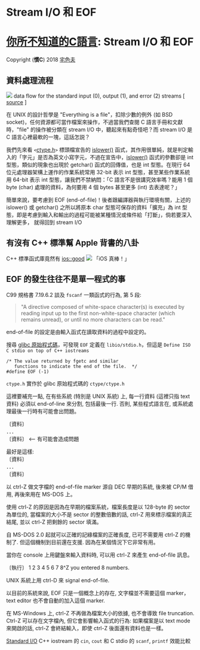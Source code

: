 # Stream I/O 和 EOF



# [你所不知道的C語言](http://hackfoldr.org/dykc/): Stream I/O 和 EOF
Copyright (**慣C**) 2018 [宅色夫](http://wiki.csie.ncku.edu.tw/User/jserv)

## 資料處理流程

![](https://i.imgur.com/tb1ak2D.png)
data flow for the standard input (0), output (1), and error (2) streams
[ [source](http://www.rozmichelle.com/pipes-forks-dups/) ]


在 UNIX 的設計哲學是 "Everything is a file"，扣除少數的例外 (如 BSD socket)，任何資源都可當作檔案來操作，不過當我們查閱 C 語言手冊和文獻時，"file" 的操作被分類在 stream I/O 中，聽起來有點奇怪吧？而 stream I/O 是 C 語言心裡最軟的一塊，這話怎説？

我們先來看 `<`[ctype.h](http://www.cplusplus.com/reference/cctype/)`>` 標頭檔宣告的 [islower()](http://www.cplusplus.com/reference/cctype/islower/) 函式，其作用很單純，就是判定輸入的「字元」是否為英文小寫字元，不過在宣告中，[islower()](http://www.cplusplus.com/reference/cctype/islower/) 函式的參數卻是 int 型態，類似的現象也出現於 getchar() 函式的回傳值，也是 int 型態。在現行 64 位元處理器架構上運作的作業系統常用 32-bit 表示 int 型態，甚至某些作業系統用 64-bit 表示 int 型態，讓我們不禁納悶：「C 語言不是很講究效率嗎？能用 1 個 byte (char) 處理的資料，為何要用 4 個 bytes 甚至更多 (int) 去表達呢？」

簡單來說，要考慮到 EOF (end-of-file)！後者跟編譯器與執行環境有關，上述的 islower() 或 getchar() 之所以將原本 char 型態可保存的資料「擴充」為 int 型態，即是考慮到輸入和輸出的過程可能被某種情況或條件給「打斷」，倘若要深入理解更多， 就得回到 stream I/O


## 有沒有 C++ 標準幫 Apple 背書的八卦

C++ 標準函式庫竟然有 [ios::good](http://www.cplusplus.com/reference/ios/ios/good/)
![](https://i.imgur.com/erYYXIq.png)
「iOS 真棒！」


## EOF 的發生往往不是單一程式的事

C99 規格書 7.19.6.2 談及 `fscanf` 一類函式的行為, 第 5 段:  

> "A directive composed of white-space character(s) is executed by reading input up to the first non-white-space character (which remains unread), or until no more characters can be read."

end-of-file 的設定是由輸入函式在讀取資料的過程中設定的。 

搜尋 [glibc 原始程式碼](https://sourceware.org/git/?p=glibc.git)，可發現 `EOF` 定義在 `libio/stdio.h`，但這是 `Define ISO C stdio on top of C++ iostreams`

```clike
/* The value returned by fgetc and similar
   functions to indicate the end of the file.  */
#define EOF (-1)
```

`ctype.h` 實作於 glibc 原始程式碼的 `ctype/ctype.h`

這裡要補充一點, 在有些系統 (特別是 UNIX 系統) 上, 每一行資料 (這裡只指 text 資料) 必須以 end-of-line 來分割, 包括最後一行. 否則, 某些程式語言在, 或系統處理最後一行時有可能會出問題。

〔資料〕<EOL>  
．．．  
〔資料〕<EOF> <-- 有可能會造成問題
  
最好是這樣:  
〔資料〕<EOL>  
．．．  
〔資料〕<EOL>  
<EOF>

以 ctrl-Z 做文字檔的 end-of-file marker 源自 DEC 早期的系統, 後來被 CP/M 借用, 再後來用在 MS-DOS 上。 
  
使用 ctrl-Z 的原因是因為在早期的檔案系統，檔案長度是以 128-byte 的 sector 為單位的, 當檔案的大小不是 sector 的整數倍數的話, ctrl-Z 用來標示檔案的真正結尾, 並以 ctrl-Z 把剩餘的 sector 填滿。

自 MS-DOS 2.0 起就可以正確的記綠檔案的正確長度, 已可不需要用 ctrl-Z 的機制了. 但這個機制到目前還在支援. 因為在某個情況下它非常有用。
  
當你在 console 上用鍵盤來輸入資料時, 可以用 ctrl-Z 來產生 end-of-file 訊息。

〔執行〕
1 2 3 4
5 6 7 8^Z
you entered 8 numbers.
  
UNIX 系統上用 ctrl-D 來 signal end-of-file.
  
以目前的系統來說, EOF 只是一個概念上的存在, 文字檔並不需要這個 marker，text editor 也不會自動的加入這個 marker.   

在 MS-Windows  上, ctrl-Z 不再做為檔案大小的依據, 也不會導致 file truncation. Ctrl-Z 可以存在文字檔內, 但它會影響輸入函式的行為: 如果檔案是以 text mode 來開啟的話, ctrl-Z 會終結輸入，即使 ctrl-Z 後面還有資料也是一樣。

[Standard I/O](https://blog.kuoe0.tw/posts/2013/02/22/acm-icpc-about-io/)
C++ iostream 的 `cin`, `cout` 和 C stdio 的 `scanf`, `printf` 效能比較
